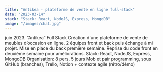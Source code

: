 ```yaml
---
title: "Antikea - plateforme de vente en ligne full-stack"
date: "2023-03-14"
stack: "Stack: React, NodeJS, Express, MongoDB"
image: "/images/chat.jpg"
---
```


juin 2023. “Antikea” Full Stack
Création d'une plateforme de vente de meubles d’occasion en ligne. 2 équipes front et back puis échange à mi projet. Mise en place du back première semaine. Reprise du code front en deuxième semaine pour améliorations. 
Stack: React, NodeJS, Express, MongoDB
Organisation: 8 pers, 5 jours Mob et pair programming, sous GitHub (branches), Trello, Notion + contexte agile (rétro/démo)
